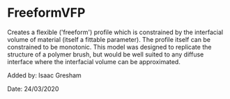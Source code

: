 # FreeformVFP

Creates a flexible ('freeform') profile which is constrained by the interfacial volume of material
(itself a fittable parameter). The profile itself can be constrained to be monotonic. This model
was designed to replicate the structure of a polymer brush, but would be well suited to any diffuse
interface where the interfacial volume can be approximated.



Added by:
Isaac Gresham

Date: 24/03/2020